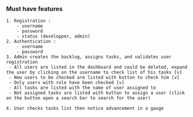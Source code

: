 ### Must have features
    1. Registration :
        - username
        - password
        - status (developper, admin)
    2. Authentication :
        - username
        - password
    3. Admin creates the backlog, assigns tasks, and validates user registration
     - All users are listed in the dashboard and could be deleted, expand the user by clicking on the username to check list of his tasks [v]
     - New users to be checked are listed with button to check him [v]
     - Only users with role have been checked [v]
     - All tasks are listed with the name of user assigned to
     - Not assigned tasks are listed with button to assign a user (click on the button open a search bar to search for the user)
    
    4. User checks tasks list then notice advancement in a gauge
